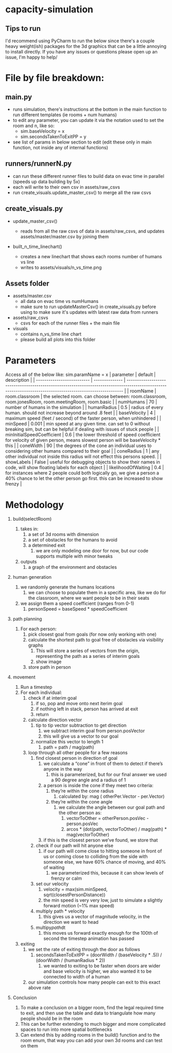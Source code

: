 # capacity-simulation
## Tips to run
I'd recommend using PyCharm to run the below since there's a couple heavy weight(ish) packages for the 3d graphics that can be a little annoying to install directly. If you have any issues or questions please open up an issue, I'm happy to help/

# File by file breakdown:
## main.py
- runs simulation, there's instructions at the bottom in the main function to run different templates (ie rooms + num humans)
- to edit any parameter, you can update it via the notation used to set the room and n, like so:
  - sim.baseVelocity = x
  - sim.secondsTakenToExitPP = y
- see list of params in below section to edit (edit these only in main function, not inside any of internal functions)

## runners/runnerN.py
- can run these different runner files to build data on evac time in parallel (speeds up data building by 5x)
- each will write to their own csv in assets/raw_csvs 
- run create_visuals.update_master_csv() to merge all the raw csvs

## create_visuals.py
- update_master_csv()
  - reads from all the raw csvs of data in assets/raw_csvs, and updates assets/master/master.csv by joining them

- built_n_time_linechart()
  - creates a new linechart that shows each rooms number of humans vs line 
  - writes to assets/visuals/n_vs_time.png



## Assets folder
- assets/master.csv
  - all data on evac time vs numHumans
  - make sure to run updateMasterCsv() in create_visuals.py before using to make sure it's updates with latest raw data from runners
- assets/raw_csvs
  - csvs for each of the runner files + the main file
- visuals
  - contains n_vs_time line chart
  - please build all plots into this folder
  

# Parameters

Access all of the below like: sim.paramName = x
| parameter                  | default        | description                                                                                                                                                |
| -------------------------- | -------------- | ---------------------------------------------------------------------------------------------------------------------------------------------------------- |
| roomName                   | room.classroom | the selected room. can choose between: room.classroom, room.jonesRoom, room.meetingRoom, room.basic                                                        |
| numHumans                  | 70             | number of humans in the simulation                                                                                                                         |
| humanRadius                | 0.5            | radius of every human. should not increase beyond around .8 feet                                                                                           |
| baseVelocity               | 4              | maximum speed (feet / second) of the faster person, when unhindered                                                                                        |
| minSpeed                   | 0.001          | min speed at any given time. can set to 0 without breaking sim, but can be helpful if dealing with issues of stuck people                                  |
| minInitialSpeedCoefficient | 0.6            | the lower threshold of speed coefficient for velocity of given person, means slowest person will be baseVelocity * this                                    |
| coneWidth                  | 90             | the degrees of the cone an individual uses to considering other humans compared to their goal                                                              |
| coneRadius                 | 1              | any other individual not inside this radius will not effect this persons speed.                                                                            |
| showLabels                 | False          | useful for debugging objects to show their names in code, will show floating labels for each object                                                        |
| likelihoodOfWaiting        | 0.4            | for instances where 2 people could both logically go, we give a person a 40% chance to let the other person go first. this can be increased to show frenzy |
 


# Methodology
 1. build(selectRoom)
    1. takes in:
        1. a set of 3d rooms with dimension
        2. a set of obstacles for the humans to avoid
        3. a determined exit
            1. we are only modeling one door for now, but our code supports multiple with minor tweaks
    2. outputs
        1. a graph of the environment and obstacles

 2. human generation
     1. we randomly generate the humans locations
         1. we can choose to populate them in a specific area, like we do for the classroom, where we want people to be in their seats
     2. we assign them a speed coefficient (ranges from 0-1)
         1. personSpeed = baseSpeed * speedCoefficient
 3. path planning
     1. For each person:
         1. pick closest goal from goals (for now only working with one)
         2. calculate the shortest path to goal free of obstacles via visibility graphs
             1. This will store a series of vectors from the origin, representing the path as a series of interim goals
             2. show image
         3. store path in person
 4. movement
     1. Run a timestep
     2. For each individual:
         1. check if at interim goal
             1. if so, pop and move onto next iterim goal
             2. if nothing left in stack, person has arrived at exit
             3. return
         2. calculate direction vector
             1. tip to tip vector subtraction to get direction
                 1. we subtract interim goal from person.posVector
                 2. this will give us a vector to our goal
             2. normalize this vector to length 1
                 1. path = path / mag(path)
         3. loop through all other people for a few reasons
             1. find closest person in direction of goal
                 1. we calculate a “cone” in front of them to detect if there’s anyone in the way
                     1. this is parameterized, but for our final answer we used a 90 degree angle and a radius of 1
                 2. a person is inside the cone if they meet two criteria:
                     1. they’re within the cone radius
                         1. calculated by: mag ( otherPer.Vector - per.Vector) 
                     2. they’re within the cone angle
                         1. we calculate the angle between our goal path and the other person as: 
                             1. vectorToOther = otherPerson.posVec - person.posVec
                             2. arcos * (dot(path, vectorToOther) / mag(path) * mag(vectorToOther)
                 3. if this is the closest person we’ve found, we store that
             2. check if our path will hit anyone else
                 1. if our path will come close to hitting someone in front of us or coming close to colliding from the side with someone else, we have 60% chance of moving, and 40% of waiting
                     1. we parameterized this, because it can show levels of frenzy or calm
             3. set our velocity
                 1. velocity = max(sim.minSpeed, sqrt(closestPersonDistance))
                 2. the min speed is very very low, just to simulate a slightly forward motion (~1% max speed)
             4. multiply path * velocity 
                 1. this gives us a vector of magnitude velocity, in the direction we want to head
             5. multipy*path*dt
                 1. this moves us forward exactly enough for the 100th of second the timestep animation has passed
     3. exiting
         1. we set the rate of exiting through the door as follows
             1. secondsTakenToExitPP = (doorWidth / (baseVelocity * .5)) / (doorWidth / (humanRadius * 2))
                 1. we wanted to exiting to be faster when doors are wider and base velocity is higher, we also wanted it to be connected to width of a human
         2. our simulation controls how many people can exit to this exact above rate

 5. Conclusion
    1. To make a conclusion on a bigger room, find the legal required time to exit, and then use the table and data to triangulate how many people should be  in the room
    2. This can be further extending to much bigger and more complicated spaces to run into more spatial bottlenecks
    3. Can extend this by adding rooms in the build() function and to the room enum, that way you can add your own 3d rooms and can test on them
